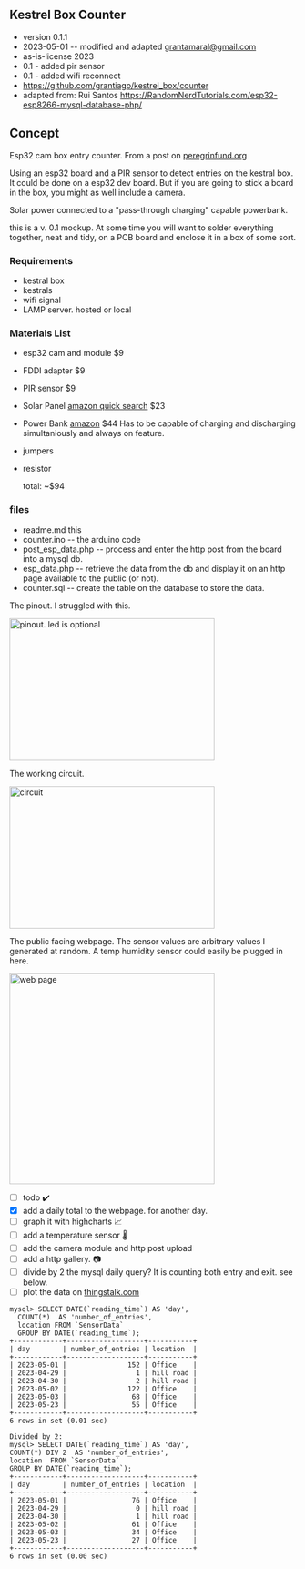 ## Kestrel Box Counter

* version 0.1.1 
* 2023-05-01 -- modified and adapted grantamaral@gmail.com
* as-is-license 2023
* 0.1 - added pir sensor
* 0.1 - added wifi reconnect
* https://github.com/grantiago/kestrel_box/counter
* adapted from: Rui Santos https://RandomNerdTutorials.com/esp32-esp8266-mysql-database-php/

## Concept

Esp32 cam box entry counter. From a post on [peregrinfund.org](https://hub.peregrinefund.org/forum/akp-general-discussion/kestrel-box-entry-counter) 

Using an esp32 board and a PIR sensor to detect entries on the kestral box. It could be done on a esp32 dev board. But if you are going to stick a board in the box, you might as well include a camera. 

Solar power connected to a "pass-through charging" capable powerbank. 

this is a v. 0.1 mockup. At some time you will want to solder everything together, neat and tidy, on a PCB board and enclose it in a box of some sort.

### Requirements

* kestral box
* kestrals
* wifi signal
* LAMP server. hosted or local

### Materials List

* esp32 cam and module $9
* FDDI adapter $9
* PIR sensor $9
* Solar Panel [amazon quick search](<https://www.amazon.com/dp/B09CYWCCCY/ref=vp_d_ac_d_vp_sub_hr_lb_reg_pd?_encoding=UTF8&th=1>) $23
* Power Bank [amazon]([https://www.amazon.com/EnergyQC-Pilot-X7-Portable-Flashlight/dp/B09Z6R1TZG/?_encoding=UTF8&th=1](https://www.amazon.com/Voltaic-Systems-Formerly-Battery-Samsung/dp/B07ZS3WYZY?ref_=ast_sto_dp&th=1&psc=1)) $44 Has to be capable of charging and discharging simultaniously and always on feature.
* jumpers
* resistor

    total: ~$94

### files

* readme.md this
* counter.ino -- the arduino code
* post_esp_data.php -- process and enter the http post from the board into a mysql db.
* esp_data.php -- retrieve the data from the db and display it on an http page available to the public (or not).
* counter.sql -- create the table on the database to store the data.

The pinout. I struggled with this. 

<img src="https://raw.githubusercontent.com/grantiago/kestrel_box/main/counter/assets/counter_pinout.png" alt="pinout. led is optional" title="pinout" width="360px" height="250px">

The working circuit.

<img src="https://raw.githubusercontent.com/grantiago/kestrel_box/main/counter/assets/working_circuit.jpg" alt="circuit" title="circuit" width="360px" height="250px">

The public facing webpage. The sensor values are arbitrary values I generated at random. A temp humidity sensor could easily be plugged in here. 

<img src="https://raw.githubusercontent.com/grantiago/kestrel_box/main/counter/assets/web_page.png" alt="web page" title="web page" width="360px" height="370px">

- [ ] todo ✔️
- [x] add a daily total to the webpage. for another day.
- [ ] graph it with highcharts 📈
- [ ] add a temperature sensor 🌡️
- [ ] add the camera module and http post upload
- [ ] add a http gallery. 📷
- [ ] divide by 2 the mysql daily query? It is counting both entry and exit. see below.
- [ ] plot the data on [thingstalk.com](https://thingspeak.com/channels/2160794/)

```
mysql> SELECT DATE(`reading_time`) AS 'day',
  COUNT(*)  AS 'number_of_entries',
  location FROM `SensorData`
  GROUP BY DATE(`reading_time`);
+------------+-------------------+-----------+
| day        | number_of_entries | location  |
+------------+-------------------+-----------+
| 2023-05-01 |               152 | Office    |
| 2023-04-29 |                 1 | hill road |
| 2023-04-30 |                 2 | hill road |
| 2023-05-02 |               122 | Office    |
| 2023-05-03 |                68 | Office    |
| 2023-05-23 |                55 | Office    |
+------------+-------------------+-----------+
6 rows in set (0.01 sec)

Divided by 2:
mysql> SELECT DATE(`reading_time`) AS 'day',
COUNT(*) DIV 2  AS 'number_of_entries',
location  FROM `SensorData`
GROUP BY DATE(`reading_time`);
+------------+-------------------+-----------+
| day        | number_of_entries | location  |
+------------+-------------------+-----------+
| 2023-05-01 |                76 | Office    |
| 2023-04-29 |                 0 | hill road |
| 2023-04-30 |                 1 | hill road |
| 2023-05-02 |                61 | Office    |
| 2023-05-03 |                34 | Office    |
| 2023-05-23 |                27 | Office    |
+------------+-------------------+-----------+
6 rows in set (0.00 sec)

```
